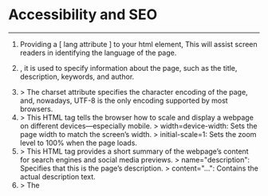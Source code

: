 # Accessibility and SEO
___________________________

1. Providing a  [ lang attribute ] to your html element, This will assist screen readers in identifying the language of the page.

2. <meta>, it is used to specify information about the page, such as the title, description, keywords, and author.

3. <meta charset="UTF-8"> 
    > The charset attribute specifies the character encoding of the page, and, nowadays, UTF-8 is the only encoding supported by most browsers.

4. <meta name="viewport" content="width=device-width, initial-scale=1">
    > This HTML tag tells the browser how to scale and display a webpage on different devices—especially mobile.
    > width=device-width: Sets the page width to match the screen’s width.
    > initial-scale=1: Sets the zoom level to 100% when the page loads.

5. <meta name="description" content="freeCodeCamp Accessibility Quiz practice project">
    > This HTML tag provides a short summary of the webpage’s content for search engines and social media previews.
    > name="description": Specifies that this is the page’s description.
    > content="...": Contains the actual description text.

6. <title>Accessibility Quiz</title>
    > The <title> tag sets the name of the webpage shown in:
        > Browser tabs 
        > Search engine results 
        > Bookmarks and history listings 

7. You can semantically separate the content within the form using section elements.

8. It is important to link each input to the corresponding label element. This provides assistive technology users with a visual reference to the input.
    > This is done by giving the label a for attribute, which contains the id of the input.

9. best-practices for form inputs, give each input an appropriate type and name attribute.

10. ⭐ <input type="date">

11. Even though you added a placeholder to the first input element in the previous lesson, this is actually not a best-practice for accessibility; too often, users confuse the placeholder text with an actual input value - they think there is already a value in the input.

12. <h3><span class="sr-only">Question</span>1</h3>
    > The .sr-only text is still visible. There is a common pattern to visually hide text for only screen readers to read.

    .sr-only {
        position: absolute;
        width: 1px;
        height: 1px;
        overflow: hidden;
        ⭐clip: rect(0,0,0,0);
        ⭐clip-path: inset(50%);
        ⭐white-space: nowrap;
    }

    > clip: rect(0, 0, 0, 0);
        > This is a legacy method that clips the element to a 0×0 rectangle, effectively hiding it from view.

    > clip-path: inset(50%);
        > A modern alternative to clip, this clips the element to a box inset by 50% from each edge—also making it invisible.

    > white-space: nowrap;
        > Prevents the content from wrapping, which helps ensure hidden text doesn’t accidentally spill into view.

13. ⭐ To prevent uneccessory repetition, you can use this trick to add text before or after the content.

    h3::before {
        content: "Question #";
    }

14. The [ footer ] element is a container for a collection of content that is related to the page, and the [ address ] element is a container for contact information for the author of the page.
    > The address element does not have to contain a physical geographical location. It can be used to provide a link to the subject.

15. The contrast between the text and the background of a heading should be at least 4.5:1.

16. ⭐ scroll-behavior: smooth;

# Semantic HTML elements
___________________________

1. Navigation is a core part of accessibility, and screen readers rely on you to provide the structure of your page. This is accomplished with semantic HTML elements.

2. The <header> tag in HTML defines a top section of a page or section. It usually contains:
    > A logo or site name
    > Navigation links
    > Page or section titles

3. The <main> tag defines the central content of a webpage—the part that’s unique and directly related to the page’s purpose.
    > It excludes headers, footers, sidebars, and repeated navigation.
    > Helps screen readers and search engines focus on the core content.
    > ✅ Use it once per page to improve accessibility and semantic structure. Think of it as the heart of your webpage!


# CSS 
________

1.  The max() function in CSS picks the largest value from a list of options and uses it as the final value for a property. 
    > width: max(250px, 25vw);
        > In the above example, the width of the image will be 250px if the viewport width is less than 1000 pixels. If the viewport width is greater than 1000 pixels, the width of the image will be 25vw. This is because 25vw is equal to 25% of the viewport width.

    > Use Cases:
        > Responsive layouts that never shrink below a minimum size
        > Dynamic sizing with fallback values
        > Combine fixed and flexible units
        > width: max(60vw, 500px);
            > This ensures the container is at least 500px wide, but can grow with the viewport.

2. CSS min(5vw, 1.2em)
    > This ensures the font size doesn’t get too large on wide screens, but still stays readable on smaller ones.
    > This expression uses the min() function to choose the smaller value between:
        > 5vw: 5% of the viewport width (responsive to screen size)
        > 1.2em: 1.2 times the current font size (relative to parent or inherited font)      

3. The aspect-ratio property in CSS lets you control the proportional relationship between an element’s width and height.
    > aspect-ratio: width / height;
    > div { aspect-ratio: 16 / 9; }
        > This keeps the element in a 16:9 ratio, like a widescreen video, no matter how it resizes.
    
    > Why Use It:
        > Ensures consistent layout across devices
        > Great for responsive design (videos, images, cards)
        > Avoids using padding hacks or JavaScript for sizing

4. ⭐ The [ child combinator selector > ] is used between selectors to target only elements that match the second selector and are a direct child of the first selector.
    > This can be helpful when you have deeply nested elements and want to control the scope of your styling.
    > .sec2 > ul { background-color: grey; }


# ARIA (Accessible Rich Internet Applications)
____________________________________________________

1. ⭐ To increase the page accessibility, the [ role ] attribute can be used to indicate the purpose behind an element on the page to assistive technologies.
    > The role attribute is a part of the Web Accessibility Initiative (WAI), and accepts preset values.
    > <section role="region"></section>...
        > <section> defines a standalone block of content, typically with a heading.
        > [ role="region" ] is an ARIA (Accessible Rich Internet Applications) role that signals to assistive technologies (like screen readers) that this section is a significant landmark users might want to navigate to.

    > Best Practice: Use role="region" only when the section has a label or heading to help users identify it.

    <section role="region" aria-label="News Updates">
      <h2>News Updates</h2> 
      <!-- content --> 
    </section>

2. Every region role requires a label, which helps screen reader users understand the purpose of the region. One method for adding a label is to add a heading element inside the region and then reference it with the aria-labelledby attribute.
    > How it works:
        > It links the current element to one or more other elements whose text should be read by assistive technologies (like screen readers).
        > Takes one or more space-separated IDs.

    <h2 id="sectionTitle">User Settings</h2>
    <section role="region" aria-labelledby="sectionTitle">
      <!-- content -->
    </section>

3. aria-labelledby vs aria-label:
    > aria-labelledby references existing elements.

    <h2 id="sectionTitle">User Settings</h2>
    <section role="region" aria-labelledby="sectionTitle">
      <!-- content -->
    </section>

    ________________________________________________________

    > aria-label provides a custom string directly.
    
    <section role="region" aria-label="News Updates">
      <!-- content --> 
    </section>

    >  So even when there is no visible heading on the screen, the screen reader will read aloud the string "News Updates"


# @media
__________

1. The @media at-rule has a media feature called [ prefers-reduced-motion ] to set CSS based on the user's preferences. It can take one of the following values:
    > reduce
    > no-preference 

    @media (feature: value) {
        selector {
            styles
        }
    }

2. ⭐ @media (prefers-reduced-motion: no-preference) {
        * {
            scroll-behavior: smooth;
        }
   }

   > @media (prefers-reduced-motion: no-preference): This checks if the user has not requested reduced motion in their system settings. It's a way to respect accessibility preferences—some users experience motion sickness or discomfort from animations.

   > * { scroll-behavior: smooth; }: Applies smooth scrolling to all elements on the page, but only if the user hasn't opted out of motion effects.